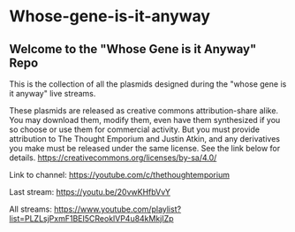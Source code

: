 # Whose-gene-is-it-anyway

## Welcome to the "Whose Gene is it Anyway" Repo

This is the collection of all the plasmids designed during the "whose gene is it anyway" live streams.

These plasmids are released as creative commons attribution-share alike. You may download them, modify them, even have them synthesized if you so choose or use them for commercial activity. But you must provide attribution to The Thought Emporium and Justin Atkin, and any derivatives you make must be released under the same license. See the link below for details.
https://creativecommons.org/licenses/by-sa/4.0/ 

Link to channel: https://youtube.com/c/thethoughtemporium

Last stream: https://youtu.be/20vwKHfbVvY

All streams: https://www.youtube.com/playlist?list=PLZLsjPxmF1BEI5CReoklVP4u84kMkjIZp
